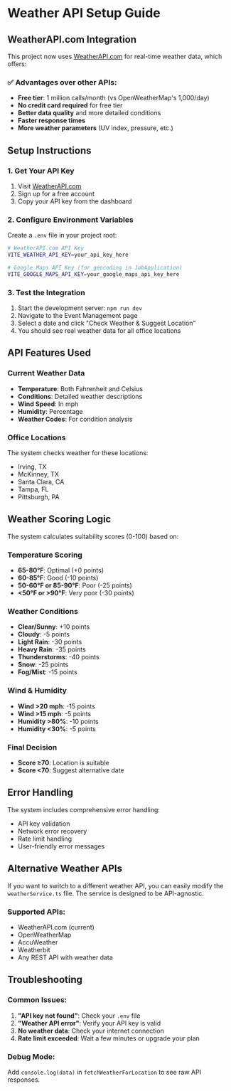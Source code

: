 # Weather API Setup Guide

## WeatherAPI.com Integration

This project now uses [WeatherAPI.com](https://www.weatherapi.com/) for real-time weather data, which offers:

### ✅ Advantages over other APIs:
- **Free tier**: 1 million calls/month (vs OpenWeatherMap's 1,000/day)
- **No credit card required** for free tier
- **Better data quality** and more detailed conditions
- **Faster response times**
- **More weather parameters** (UV index, pressure, etc.)

## Setup Instructions

### 1. Get Your API Key
1. Visit [WeatherAPI.com](https://www.weatherapi.com/my/)
2. Sign up for a free account
3. Copy your API key from the dashboard

### 2. Configure Environment Variables
Create a `.env` file in your project root:

```bash
# WeatherAPI.com API Key
VITE_WEATHER_API_KEY=your_api_key_here

# Google Maps API Key (for geocoding in JobApplication)
VITE_GOOGLE_MAPS_API_KEY=your_google_maps_api_key_here
```

### 3. Test the Integration
1. Start the development server: `npm run dev`
2. Navigate to the Event Management page
3. Select a date and click "Check Weather & Suggest Location"
4. You should see real weather data for all office locations

## API Features Used

### Current Weather Data
- **Temperature**: Both Fahrenheit and Celsius
- **Conditions**: Detailed weather descriptions
- **Wind Speed**: In mph
- **Humidity**: Percentage
- **Weather Codes**: For condition analysis

### Office Locations
The system checks weather for these locations:
- Irving, TX
- McKinney, TX  
- Santa Clara, CA
- Tampa, FL
- Pittsburgh, PA

## Weather Scoring Logic

The system calculates suitability scores (0-100) based on:

### Temperature Scoring
- **65-80°F**: Optimal (+0 points)
- **60-85°F**: Good (-10 points)
- **50-60°F or 85-90°F**: Poor (-25 points)
- **<50°F or >90°F**: Very poor (-30 points)

### Weather Conditions
- **Clear/Sunny**: +10 points
- **Cloudy**: -5 points
- **Light Rain**: -30 points
- **Heavy Rain**: -35 points
- **Thunderstorms**: -40 points
- **Snow**: -25 points
- **Fog/Mist**: -15 points

### Wind & Humidity
- **Wind >20 mph**: -15 points
- **Wind >15 mph**: -5 points
- **Humidity >80%**: -10 points
- **Humidity <30%**: -5 points

### Final Decision
- **Score ≥70**: Location is suitable
- **Score <70**: Suggest alternative date

## Error Handling

The system includes comprehensive error handling:
- API key validation
- Network error recovery
- Rate limit handling
- User-friendly error messages

## Alternative Weather APIs

If you want to switch to a different weather API, you can easily modify the `weatherService.ts` file. The service is designed to be API-agnostic.

### Supported APIs:
- WeatherAPI.com (current)
- OpenWeatherMap
- AccuWeather
- Weatherbit
- Any REST API with weather data

## Troubleshooting

### Common Issues:
1. **"API key not found"**: Check your `.env` file
2. **"Weather API error"**: Verify your API key is valid
3. **No weather data**: Check your internet connection
4. **Rate limit exceeded**: Wait a few minutes or upgrade your plan

### Debug Mode:
Add `console.log(data)` in `fetchWeatherForLocation` to see raw API responses.
